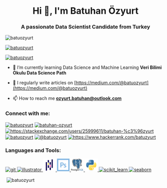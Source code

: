 <h1 align="center">Hi 👋, I'm Batuhan Özyurt</h1>
<h3 align="center">A passionate Data Scientist Candidate from Turkey</h3>

<p align="left"> <img src="https://komarev.com/ghpvc/?username=batuozyurt&label=Profile%20views&color=0e75b6&style=flat" alt="batuozyurt" /> </p>

<p align="left"> <a href="https://github.com/ryo-ma/github-profile-trophy"><img src="https://github-profile-trophy.vercel.app/?username=batuozyurt" alt="batuozyurt" /></a> </p>

<p align="left"> <a href="https://twitter.com/batuozyurt" target="blank"><img src="https://img.shields.io/twitter/follow/batuozyurt?logo=twitter&style=for-the-badge" alt="batuozyurt" /></a> </p>

- 🌱 I’m currently learning Data Science and Machine Learning **Veri Bilimi Okulu Data Science Path**

- 📝 I regularly write articles on [https://medium.com/@batuozyurt](https://medium.com/@batuozyurt)

- 📫 How to reach me **ozyurt.batuhan@outlook.com**

<h3 align="left">Connect with me:</h3>
<p align="left">
<a href="https://twitter.com/batuozyurt" target="blank"><img align="center" src="https://raw.githubusercontent.com/rahuldkjain/github-profile-readme-generator/master/src/images/icons/Social/twitter.svg" alt="batuozyurt" height="30" width="40" /></a>
<a href="https://linkedin.com/in/batuhan-ozyurt" target="blank"><img align="center" src="https://raw.githubusercontent.com/rahuldkjain/github-profile-readme-generator/master/src/images/icons/Social/linked-in-alt.svg" alt="batuhan-ozyurt" height="30" width="40" /></a>
<a href="https://stackoverflow.com/users/https://stackexchange.com/users/25999611/batuhan-%c3%96zyurt" target="blank"><img align="center" src="https://raw.githubusercontent.com/rahuldkjain/github-profile-readme-generator/master/src/images/icons/Social/stack-overflow.svg" alt="https://stackexchange.com/users/25999611/batuhan-%c3%96zyurt" height="30" width="40" /></a>
<a href="https://kaggle.com/batuozyurt" target="blank"><img align="center" src="https://raw.githubusercontent.com/rahuldkjain/github-profile-readme-generator/master/src/images/icons/Social/kaggle.svg" alt="batuozyurt" height="30" width="40" /></a>
<a href="https://medium.com/@batuozyurt" target="blank"><img align="center" src="https://raw.githubusercontent.com/rahuldkjain/github-profile-readme-generator/master/src/images/icons/Social/medium.svg" alt="@batuozyurt" height="30" width="40" /></a>
<a href="https://www.hackerrank.com/https://www.hackerrank.com/batuzyurt" target="blank"><img align="center" src="https://raw.githubusercontent.com/rahuldkjain/github-profile-readme-generator/master/src/images/icons/Social/hackerrank.svg" alt="https://www.hackerrank.com/batuzyurt" height="30" width="40" /></a>
</p>

<h3 align="left">Languages and Tools:</h3>
<p align="left"> <a href="https://git-scm.com/" target="_blank" rel="noreferrer"> <img src="https://www.vectorlogo.zone/logos/git-scm/git-scm-icon.svg" alt="git" width="40" height="40"/> </a> <a href="https://www.adobe.com/in/products/illustrator.html" target="_blank" rel="noreferrer"> <img src="https://www.vectorlogo.zone/logos/adobe_illustrator/adobe_illustrator-icon.svg" alt="illustrator" width="40" height="40"/> </a> <a href="https://pandas.pydata.org/" target="_blank" rel="noreferrer"> <img src="https://raw.githubusercontent.com/devicons/devicon/2ae2a900d2f041da66e950e4d48052658d850630/icons/pandas/pandas-original.svg" alt="pandas" width="40" height="40"/> </a> <a href="https://www.photoshop.com/en" target="_blank" rel="noreferrer"> <img src="https://raw.githubusercontent.com/devicons/devicon/master/icons/photoshop/photoshop-line.svg" alt="photoshop" width="40" height="40"/> </a> <a href="https://www.postgresql.org" target="_blank" rel="noreferrer"> <img src="https://raw.githubusercontent.com/devicons/devicon/master/icons/postgresql/postgresql-original-wordmark.svg" alt="postgresql" width="40" height="40"/> </a> <a href="https://www.python.org" target="_blank" rel="noreferrer"> <img src="https://raw.githubusercontent.com/devicons/devicon/master/icons/python/python-original.svg" alt="python" width="40" height="40"/> </a> <a href="https://scikit-learn.org/" target="_blank" rel="noreferrer"> <img src="https://upload.wikimedia.org/wikipedia/commons/0/05/Scikit_learn_logo_small.svg" alt="scikit_learn" width="40" height="40"/> </a> <a href="https://seaborn.pydata.org/" target="_blank" rel="noreferrer"> <img src="https://seaborn.pydata.org/_images/logo-mark-lightbg.svg" alt="seaborn" width="40" height="40"/> </a> </p>

<p>&nbsp;<img align="center" src="https://github-readme-stats.vercel.app/api?username=batuozyurt&show_icons=true&locale=en" alt="batuozyurt" /></p>
